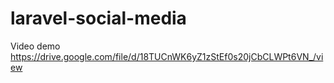 # laravel-social-media

Video demo
https://drive.google.com/file/d/18TUCnWK6yZ1zStEf0s20jCbCLWPt6VN_/view
